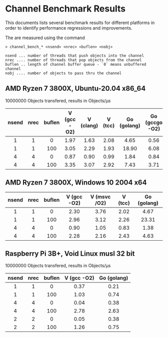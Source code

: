# Channel Benchmark Results

This documents lists several benchmark results for different platforms in order to
identify performance regressions and improvements.

The are measured using the command

```
> channel_bench_* <nsend> <nrec> <buflen> <nobj>

nsend ... number of threads that push objects into the channel
nrec .... number of threads that pop objects from the channel
buflen .. length of channel buffer queue - `0` means unbuffered channel
nobj .... number of objects to pass thru the channel
```

## AMD Ryzen 7 3800X, Ubuntu-20.04 x86_64

10000000 Objects transfered, results in Objects/µs

| nsend | nrec | buflen | **V (gcc -O2)** | **V (clang)** | **V (tcc)** | **Go (golang)** | **Go (gccgo -O2)** |
| :---: | :---:| :---:  |      :---:      |    :---:      |    :---:    |     :---:      |      :---:         |
|   1   |   1  |    0   |      1.97       |    1.63       |    2.08     |      4.65      |       0.56         |
|   1   |   1  |   100  |      3.05       |    2.29       |    1.93     |     18.90      |       6.08         |
|   4   |   4  |    0   |      0.87       |    0.90       |    0.99     |      1.84      |       0.84         |
|   4   |   4  |   100  |      3.35       |    3.07       |    2.92     |      7.43      |       3.71         |

## AMD Ryzen 7 3800X, Windows 10 2004 x64

| nsend | nrec | buflen | **V (gcc -O2)**  | **V (msvc /O2)** | **V (tcc)** | **Go (golang)** |
| :---: | :---:| :---:  |      :---:       |      :---:       |    :---:    |     :---:       |
|   1   |   1  |    0   |      2.30        |      3.76        |    2.02     |      4.67       |
|   1   |   1  |   100  |      2.96        |      3.12        |    2.26     |     23.31       |
|   4   |   4  |    0   |      0.90        |      1.05        |    0.83     |      1.38       |
|   4   |   4  |   100  |      2.28        |      2.16        |    2.43     |      4.63       |

## Raspberry Pi 3B+, Void Linux musl 32 bit

10000000 Objects transfered, results in Objects/µs

| nsend | nrec | buflen | **V (gcc -O2)** | **Go (golang)** |
| :---: | :---:| :---:  |      :---:      |     :---:      |
|   1   |   1  |    0   |      0.37       |     0.21       |
|   1   |   1  |   100  |      1.03       |     0.74       |
|   4   |   4  |    0   |      0.04       |     0.38       |
|   4   |   4  |   100  |      2.78       |     2.63       |
|   2   |   2  |    0   |      0.05       |     0.38       |
|   2   |   2  |   100  |      1.26       |     0.75       |
